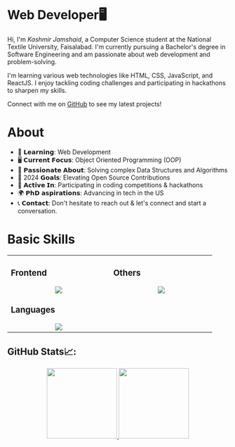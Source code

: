 # Web Developer🖥


Hi, I'm *Kashmir Jamshaid*, a Computer Science student at the National Textile University, Faisalabad. I'm currently pursuing a Bachelor's degree in Software Engineering  and am passionate about web development and problem-solving. 

I'm learning various web technologies like HTML, CSS, JavaScript, and ReactJS. I enjoy tackling coding challenges and participating in hackathons to sharpen my skills. 

Connect with me on [GitHub](https://github.com/kashmirjamshaid) to see my latest projects!



# About


- 📘  𝗟𝗲𝗮𝗿𝗻𝗶𝗻𝗴: Web Development
- 🖥 𝗖𝘂𝗿𝗿𝗲𝗻𝘁 𝗙𝗼𝗰𝘂𝘀: Object Oriented Programming (OOP)
- 🧠 𝗣𝗮𝘀𝘀𝗶𝗼𝗻𝗮𝘁𝗲 𝗔𝗯𝗼𝘂𝘁: Solving complex Data Structures and Algorithms
- 🥅 2024 𝗚𝗼𝗮𝗹𝘀: Elevating Open Source Contributions
- 🚀 𝗔𝗰𝘁𝗶𝘃𝗲 𝗜𝗻: Participating in coding competitions & hackathons
- 🌍 𝗣𝗵𝗗 𝗮𝘀𝗽𝗶𝗿𝗮𝘁𝗶𝗼𝗻𝘀: Advancing in tech in the US
- 📞 𝗖𝗼𝗻𝘁𝗮𝗰𝘁: Don't hesitate to reach out & let's connect and start a conversation.



# Basic Skills

<table><tr><td valign="top" width="25%">

### Frontend  
<a href="https://github.com/kashmirjamshaid">
<div align="center">  
       <img src="https://skillicons.dev/icons?i=html,css,bootstrap,tailwind,js,react&perline=3" /> 
</div>
</a>


    
### Languages
<a href="https://github.com/kashmirjamshaid">
<div align="center">
       <img src="https://skillicons.dev/icons?i=js,cpp,python,&perline=3" /> 
</div>
</a>

</td><td valign="top" width="25%">
  
### Others
<a href="https://github.com/kashmirjamshaid">
<div align="center">
       <img src="https://skillicons.dev/icons?i=git,github,npm,figma,vscode,netlify,vite,discord,stackoverflow,vscodeqt&perline=4" /> 
</div>
</a>
</td>
</tr></table>

## GitHub Stats📈:
<p align="center">
    <a href="https://github.com/kashmirjamshaid">
        <img height="160em" src="https://github-readme-stats-git-masterrstaa-rickstaa.vercel.app/api?username=kashmirjamshaid&show_icons=true&theme=algolia&include_all_commits=true&count_private=true&hide_border=true"/>
        <img height="160em" src="https://github-readme-stats-eight-theta.vercel.app/api/top-langs/?username=kashmirjamshaid&langs_count=12&layout=compact&theme=algolia&include_all_commits=true&count_private=true&hide_border=true" />
    </a>
</p>



<br>
